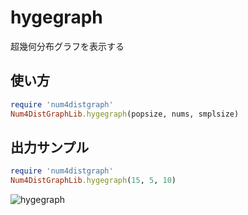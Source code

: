hygegraph
=========
超幾何分布グラフを表示する

## 使い方

```ruby
require 'num4distgraph'
Num4DistGraphLib.hygegraph(popsize, nums, smplsize)
```

## 出力サンプル

```ruby
require 'num4distgraph'
Num4DistGraphLib.hygegraph(15, 5, 10)
```
![hygegraph](images/hygeGraph.jpg)


